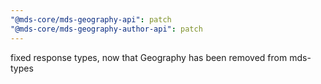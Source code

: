 ```yaml
---
"@mds-core/mds-geography-api": patch
"@mds-core/mds-geography-author-api": patch
---
```


fixed response types, now that Geography has been removed from mds-types
